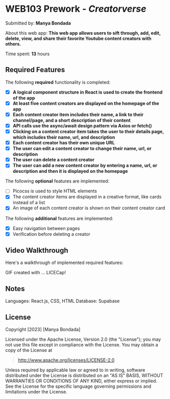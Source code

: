 # WEB103 Prework - *Creatorverse*

Submitted by: **Manya Bondada**

About this web app: **This web app allows users to sift through, add, edit, delete, view, and share their favorite Youtube content creators with others.**

Time spent: **13** hours

## Required Features

The following **required** functionality is completed:

<!-- 👉🏿👉🏿👉🏿 Make sure to check off completed functionality below -->
- [x] **A logical component structure in React is used to create the frontend of the app**
- [x] **At least five content creators are displayed on the homepage of the app**
- [x] **Each content creator item includes their name, a link to their channel/page, and a short description of their content**
- [x] **API calls use the async/await design pattern via Axios or fetch()**
- [x] **Clicking on a content creator item takes the user to their details page, which includes their name, url, and description**
- [x] **Each content creator has their own unique URL**
- [x] **The user can edit a content creator to change their name, url, or description**
- [x] **The user can delete a content creator**
- [x] **The user can add a new content creator by entering a name, url, or description and then it is displayed on the homepage**

The following **optional** features are implemented:

- [ ] Picocss is used to style HTML elements
- [x] The content creator items are displayed in a creative format, like cards instead of a list
- [x] An image of each content creator is shown on their content creator card

The following **additional** features are implemented:

* [x] Easy navigation between pages
* [x] Verification before deleting a creator

## Video Walkthrough

Here's a walkthrough of implemented required features:

<Link to=`https://drive.google.com/file/d/1KKeVEjJJCKtxPlRBDkVjYdxU9_7O6mJ9/view?usp=sharing.gif`><Link/>
GIF created with ...  LICECap!

## Notes

Languages: React.js, CSS, HTML
Database: Supabase

## License

Copyright [2023] [Manya Bondada]

Licensed under the Apache License, Version 2.0 (the "License"); you may not use this file except in compliance with the License. You may obtain a copy of the License at

> http://www.apache.org/licenses/LICENSE-2.0

Unless required by applicable law or agreed to in writing, software distributed under the License is distributed on an "AS IS" BASIS, WITHOUT WARRANTIES OR CONDITIONS OF ANY KIND, either express or implied. See the License for the specific language governing permissions and limitations under the License.
